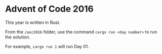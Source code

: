 # Advent of Code 2016

This year is written in Rust.

From the `/aoc2016` folder, use the command `cargo run <day number>` to run the solution.

For example, `cargo run 1` will run Day 01.
